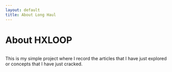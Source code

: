```yaml
---
layout: default
title: About Long Haul
---
```


<div class="post">
	<h1 class="pageTitle">About HXLOOP</h1>
	<img src="{{ '/assets/img/touring.jpg' | prepend: site.baseurl }}" alt="">
	<p class="intro">This is my simple project where I record the articles that I have just explored or concepts that I have just cracked.</p>
</div>
